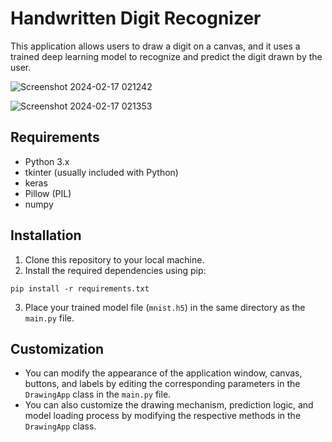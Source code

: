 # Handwritten Digit Recognizer

This application allows users to draw a digit on a canvas, and it uses a trained deep learning model to recognize and predict the digit drawn by the user.

![Screenshot 2024-02-17 021242](https://github.com/atugharajohn/digit-recog/assets/92631399/24a725d9-d64a-42b8-b7f1-f3765fb2b0a2)

![Screenshot 2024-02-17 021353](https://github.com/atugharajohn/digit-recog/assets/92631399/ce51fbeb-a96c-4e9e-9921-b4a7c348f49b)

## Requirements
- Python 3.x
- tkinter (usually included with Python)
- keras
- Pillow (PIL)
- numpy

## Installation
1. Clone this repository to your local machine.
2. Install the required dependencies using pip:

```pip install -r requirements.txt```

3. Place your trained model file (`mnist.h5`) in the same directory as the `main.py` file.

## Customization
- You can modify the appearance of the application window, canvas, buttons, and labels by editing the corresponding parameters in the `DrawingApp` class in the `main.py` file.
- You can also customize the drawing mechanism, prediction logic, and model loading process by modifying the respective methods in the `DrawingApp` class.

